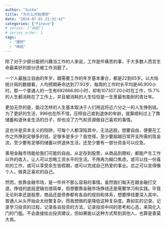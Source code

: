 ```yaml
---
author: "Suika"
title: "为什么开始理财"
date: "2024-07-01 21:32:42"
categories: ["Finace"]
# series: ["缘起"]
# series_order: 1
tags: 
  - "理财"
  - "缘起"
---
```

  
除了对于少部分能把兴趣当工作的人来说，工作是件痛苦的事，于大多数人而言生命最美好的部分还被工作消磨了。     
  
一个人最独立自由的年岁，跟需要工作的年岁基本重合，都是22到65岁。以大陆统计局的数据看，人均预期寿命达到77.93岁，每周的工作时长平均是46.900小时。那一个普通人的一生有682666.80小时，却有107307.20小时在工作，15.7%的人生都消耗在了工作上，并且被消耗的人生恰恰是一生里最有能耐的青壮年。  

更加无奈的是，能过怎样的人生基本取决于人们用这将近六分之一的人生挣到钱。为了更好的生活，996也在所不惜，压榨自己直到退休的年龄，就算顺利过上了靠储蓄和退休金生活的日子，却也没了力气和资源做自己喜欢的事情。  
  
这也许是资本主义的陷阱，可每个人都深陷其中，无法逃脱，想要自由，便要在工作之外挣到足够多的钱。足够多是多少？我觉得，至少要超越日常开支所需的现金流，至少要有足够的储蓄以供退休生活，还至少要有一部分资金可以应急。  

善用金融市场能给我们可能的自由。从定存到股票，从商品到期权，都能产生工作以外的收入，让人可以忽略工资水平的生活。不用再为糊口焦虑，或可以找一份喜欢的工作，或可以享受余生皆假期，或可以完成自己热爱的事业。总之可以变得像个人，做真正喜欢的自己。  

然而，依靠金融市场，是一件并不那么容易的事情。虽然我们每天在跟金融打交道，挣钱的底层逻辑也很简单，但想要靠金融市场挣钱还是需要学习和实践。毕竟无论利率还是股票，商品还是债券都有各自的规则和体系，想要挣钱要深入其中。普通人从头开始会太纷繁复杂，而我想做的是降低这种复杂度。靠如实的记录，记录学习投资的过程，记录各自投资的方法，记录投资中间的思考和心态，来简化入门的门槛。不会直接给出投资建议，但如果能以这种方式帮到其他人，也算是善莫大焉。